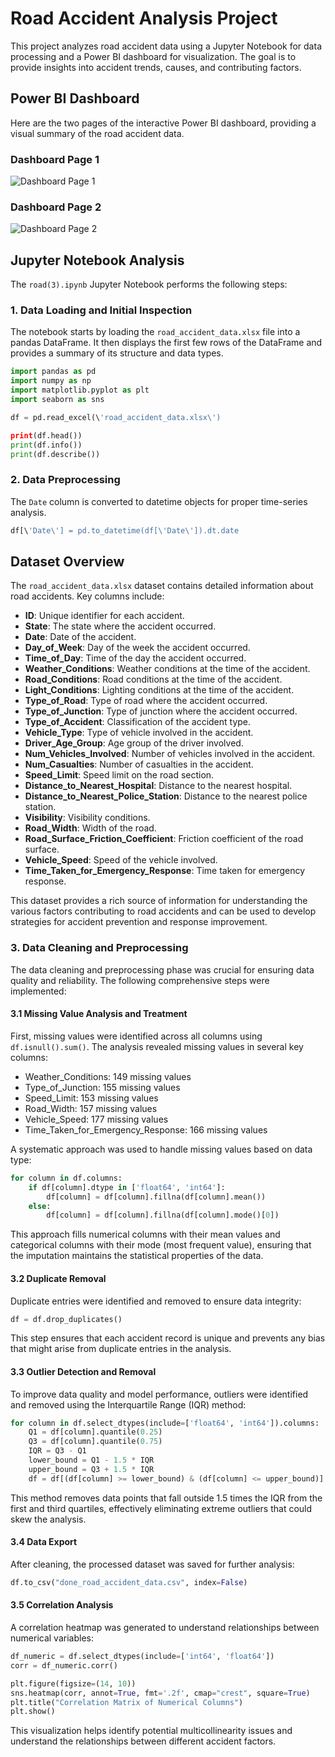 # Road Accident Analysis Project

This project analyzes road accident data using a Jupyter Notebook for data processing and a Power BI dashboard for visualization. The goal is to provide insights into accident trends, causes, and contributing factors.

## Power BI Dashboard

Here are the two pages of the interactive Power BI dashboard, providing a visual summary of the road accident data.

### Dashboard Page 1

![Dashboard Page 1]([https://private-us-east-1.manuscdn.com/sessionFile/QafYxSHokfV28hAoB7rjVi/sandbox/22aCKO5Ru0ffSxnzhr2VlT-images_1754258540607_na1fn_L3RtcC9wZGZfaW1hZ2VzL3JvYWRwb3dlcmJpLzAwMQ.webp?Policy=eyJTdGF0ZW1lbnQiOlt7IlJlc291cmNlIjoiaHR0cHM6Ly9wcml2YXRlLXVzLWVhc3QtMS5tYW51c2Nkbi5jb20vc2Vzc2lvbkZpbGUvUWFmWXhTSG9rZlYyOGhBb0I3cmpWaS9zYW5kYm94LzIyYUNLTzVSdTBmZlN4bnpocjJWbFQtaW1hZ2VzXzE3NTQyNTg1NDA2MDdfbmExZm5fTDNSdGNDOXdaR1pmYVcxaFoyVnpMM0p2WVdSd2IzZGxjbUpwTHpBd01RLndlYnAiLCJDb25kaXRpb24iOnsiRGF0ZUxlc3NUaGFuIjp7IkFXUzpFcG9jaFRpbWUiOjE3OTg3NjE2MDB9fX1dfQ__&Key-Pair-Id=K2HSFNDJXOU9YS&Signature=AAZLabX0QPDBHzwuJVPSxruLDKi9o1N27Om1g8medRi~ZJtGWtU089PRVNb0pGXOQYHydUrO1sXrcgni4SJGH4Gh7DaFr18aFr8ZAtelKZUvMnZNhX24kU5ugKxsdRASALzSgnOQWrQxUMcu~so2nLzAnGVjJMmjTa4winT5CWHt~wq-yChhZDA2dKCI-W391HTNMRVIfSTc1bB1t7K7-wLrkg~e9nNgXcAyxXiSXIzjLZCFGWOqUq068y3iRPhAFaJLpa5lUfq~1YeEIpGuSrtKeWE45UQM5rpdFbaVHYurZFKK-9JBhTEmJG2zI4qT9LmYs76SmhkzsfXGlRBAuw__](https://raw.githubusercontent.com/aliisnetalive/Road-Accident-Analysis/refs/heads/main/001.webp))

### Dashboard Page 2

![Dashboard Page 2](https://private-us-east-1.manuscdn.com/sessionFile/QafYxSHokfV28hAoB7rjVi/sandbox/22aCKO5Ru0ffSxnzhr2VlT-images_1754258540607_na1fn_L3RtcC9wZGZfaW1hZ2VzL3JvYWRwb3dlcmJpLzAwMg.webp?Policy=eyJTdGF0ZW1lbnQiOlt7IlJlc291cmNlIjoiaHR0cHM6Ly9wcml2YXRlLXVzLWVhc3QtMS5tYW51c2Nkbi5jb20vc2Vzc2lvbkZpbGUvUWFmWXhTSG9rZlYyOGhBb0I3cmpWaS9zYW5kYm94LzIyYUNLTzVSdTBmZlN4bnpocjJWbFQtaW1hZ2VzXzE3NTQyNTg1NDA2MDdfbmExZm5fTDNSdGNDOXdaR1pmYVcxaFoyVnpMM0p2WVdSd2IzZGxjbUpwTHpBd01nLndlYnAiLCJDb25kaXRpb24iOnsiRGF0ZUxlc3NUaGFuIjp7IkFXUzpFcG9jaFRpbWUiOjE3OTg3NjE2MDB9fX1dfQ__&Key-Pair-Id=K2HSFNDJXOU9YS&Signature=i1b5LAAdmQgazJzt78diLkSjReSKX94cjG-xGEVafCA8oCVfezWZaBYMKv6KArQQ10tsb~TIG5N2iNJWz1BD-lC0jJ3SQVSsC477HLepmYddMYz3A2E4e5OYAxkDA4ZLROb-fO~jRaQf4~9mHyuT-yZMN90mCJXSZVbkozGYWaVaw8wJM6Mwh0BrRwKAlZVfyTUdFkocHhv07jG27O58k-zXT0cVuM81gJQErEsLWjyQSOuGGZMPmzHSSEFvgcFG0CYeW~5OKs8uARcld7gORDVwNRZH3GkJ4OkAHvsSudpVWnTiNGjNie~v2uQi4N8KUxx1WriLKC0wcmklClILzA__)

## Jupyter Notebook Analysis

The `road(3).ipynb` Jupyter Notebook performs the following steps:

### 1. Data Loading and Initial Inspection

The notebook starts by loading the `road_accident_data.xlsx` file into a pandas DataFrame. It then displays the first few rows of the DataFrame and provides a summary of its structure and data types.

```python
import pandas as pd
import numpy as np
import matplotlib.pyplot as plt
import seaborn as sns

df = pd.read_excel(\'road_accident_data.xlsx\')

print(df.head())
print(df.info())
print(df.describe())
```

### 2. Data Preprocessing

The `Date` column is converted to datetime objects for proper time-series analysis.

```python
df[\'Date\'] = pd.to_datetime(df[\'Date\']).dt.date
```

## Dataset Overview

The `road_accident_data.xlsx` dataset contains detailed information about road accidents. Key columns include:

- **ID**: Unique identifier for each accident.
- **State**: The state where the accident occurred.
- **Date**: Date of the accident.
- **Day_of_Week**: Day of the week the accident occurred.
- **Time_of_Day**: Time of the day the accident occurred.
- **Weather_Conditions**: Weather conditions at the time of the accident.
- **Road_Conditions**: Road conditions at the time of the accident.
- **Light_Conditions**: Lighting conditions at the time of the accident.
- **Type_of_Road**: Type of road where the accident occurred.
- **Type_of_Junction**: Type of junction where the accident occurred.
- **Type_of_Accident**: Classification of the accident type.
- **Vehicle_Type**: Type of vehicle involved in the accident.
- **Driver_Age_Group**: Age group of the driver involved.
- **Num_Vehicles_Involved**: Number of vehicles involved in the accident.
- **Num_Casualties**: Number of casualties in the accident.
- **Speed_Limit**: Speed limit on the road section.
- **Distance_to_Nearest_Hospital**: Distance to the nearest hospital.
- **Distance_to_Nearest_Police_Station**: Distance to the nearest police station.
- **Visibility**: Visibility conditions.
- **Road_Width**: Width of the road.
- **Road_Surface_Friction_Coefficient**: Friction coefficient of the road surface.
- **Vehicle_Speed**: Speed of the vehicle involved.
- **Time_Taken_for_Emergency_Response**: Time taken for emergency response.

This dataset provides a rich source of information for understanding the various factors contributing to road accidents and can be used to develop strategies for accident prevention and response improvement.




### 3. Data Cleaning and Preprocessing

The data cleaning and preprocessing phase was crucial for ensuring data quality and reliability. The following comprehensive steps were implemented:

#### 3.1 Missing Value Analysis and Treatment

First, missing values were identified across all columns using `df.isnull().sum()`. The analysis revealed missing values in several key columns:
- Weather_Conditions: 149 missing values
- Type_of_Junction: 155 missing values  
- Speed_Limit: 153 missing values
- Road_Width: 157 missing values
- Vehicle_Speed: 177 missing values
- Time_Taken_for_Emergency_Response: 166 missing values

A systematic approach was used to handle missing values based on data type:

```python
for column in df.columns:
    if df[column].dtype in ['float64', 'int64']:
        df[column] = df[column].fillna(df[column].mean())
    else:
        df[column] = df[column].fillna(df[column].mode()[0])
```

This approach fills numerical columns with their mean values and categorical columns with their mode (most frequent value), ensuring that the imputation maintains the statistical properties of the data.

#### 3.2 Duplicate Removal

Duplicate entries were identified and removed to ensure data integrity:

```python
df = df.drop_duplicates()
```

This step ensures that each accident record is unique and prevents any bias that might arise from duplicate entries in the analysis.

#### 3.3 Outlier Detection and Removal

To improve data quality and model performance, outliers were identified and removed using the Interquartile Range (IQR) method:

```python
for column in df.select_dtypes(include=['float64', 'int64']).columns:
    Q1 = df[column].quantile(0.25)
    Q3 = df[column].quantile(0.75)
    IQR = Q3 - Q1
    lower_bound = Q1 - 1.5 * IQR
    upper_bound = Q3 + 1.5 * IQR
    df = df[(df[column] >= lower_bound) & (df[column] <= upper_bound)]
```

This method removes data points that fall outside 1.5 times the IQR from the first and third quartiles, effectively eliminating extreme outliers that could skew the analysis.

#### 3.4 Data Export

After cleaning, the processed dataset was saved for further analysis:

```python
df.to_csv("done_road_accident_data.csv", index=False)
```

#### 3.5 Correlation Analysis

A correlation heatmap was generated to understand relationships between numerical variables:

```python
df_numeric = df.select_dtypes(include=['int64', 'float64'])
corr = df_numeric.corr()

plt.figure(figsize=(14, 10))
sns.heatmap(corr, annot=True, fmt='.2f', cmap="crest", square=True)
plt.title("Correlation Matrix of Numerical Columns")
plt.show()
```

This visualization helps identify potential multicollinearity issues and understand the relationships between different accident factors.



